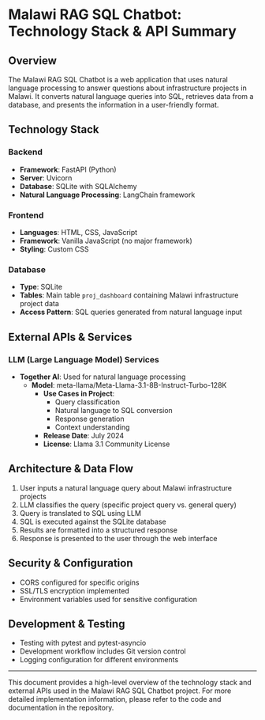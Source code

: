 # Malawi RAG SQL Chatbot: Technology Stack & API Summary

## Overview
The Malawi RAG SQL Chatbot is a web application that uses natural language processing to answer questions about infrastructure projects in Malawi. It converts natural language queries into SQL, retrieves data from a database, and presents the information in a user-friendly format.

## Technology Stack

### Backend
- **Framework**: FastAPI (Python)
- **Server**: Uvicorn
- **Database**: SQLite with SQLAlchemy
- **Natural Language Processing**: LangChain framework

### Frontend
- **Languages**: HTML, CSS, JavaScript
- **Framework**: Vanilla JavaScript (no major framework)
- **Styling**: Custom CSS

### Database
- **Type**: SQLite
- **Tables**: Main table `proj_dashboard` containing Malawi infrastructure project data
- **Access Pattern**: SQL queries generated from natural language input

## External APIs & Services

### LLM (Large Language Model) Services
- **Together AI**: Used for natural language processing
  - **Model**: meta-llama/Meta-Llama-3.1-8B-Instruct-Turbo-128K
    - **Use Cases in Project**:
      - Query classification
      - Natural language to SQL conversion
      - Response generation
      - Context understanding
    - **Release Date**: July 2024
    - **License**: Llama 3.1 Community License

## Architecture & Data Flow

1. User inputs a natural language query about Malawi infrastructure projects
2. LLM classifies the query (specific project query vs. general query)
3. Query is translated to SQL using LLM
4. SQL is executed against the SQLite database
5. Results are formatted into a structured response
6. Response is presented to the user through the web interface

## Security & Configuration
- CORS configured for specific origins
- SSL/TLS encryption implemented
- Environment variables used for sensitive configuration

## Development & Testing
- Testing with pytest and pytest-asyncio
- Development workflow includes Git version control
- Logging configuration for different environments

---

This document provides a high-level overview of the technology stack and external APIs used in the Malawi RAG SQL Chatbot project. For more detailed implementation information, please refer to the code and documentation in the repository.